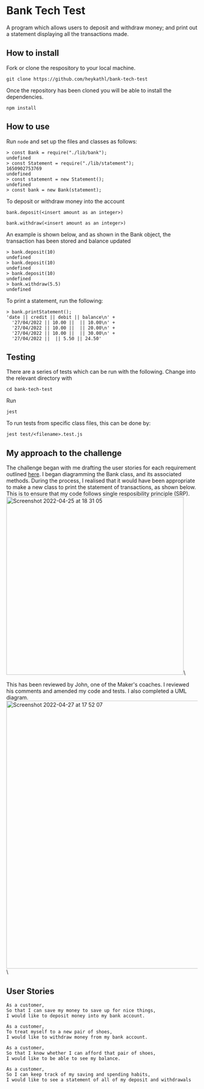 # Bank Tech Test

A program which allows users to deposit and withdraw money; and print out a statement displaying all the transactions made.

## How to install
Fork or clone the respository to your local machine.
```
git clone https://github.com/heykathl/bank-tech-test
```
Once the repository has been cloned you will be able to install the dependencies.
```
npm install
```

## How to use
Run `node` and set up the files and classes as follows:
```
> const Bank = require("./lib/bank");
undefined
> const Statement = require("./lib/statement");
1650902753769
undefined
> const statement = new Statement();
undefined
> const bank = new Bank(statement);
``` 

To deposit or withdraw money into the account
```
bank.deposit(<insert amount as an integer>)
```
```
bank.withdraw(<insert amount as an integer>)
```

An example is shown below, and as shown in the Bank object, the transaction has been stored and balance updated
```
> bank.deposit(10)
undefined
> bank.deposit(10)
undefined
> bank.deposit(10)
undefined
> bank.withdraw(5.5)
undefined
```

To print a statement, run the following:

```
> bank.printStatement();
'date || credit || debit || balance\n' +
  '27/04/2022 || 10.00 ||  || 10.00\n' +
  '27/04/2022 || 10.00 ||  || 20.00\n' +
  '27/04/2022 || 10.00 ||  || 30.00\n' +
  '27/04/2022 ||  || 5.50 || 24.50'
```

## Testing
There are a series of tests which can be run with the following.
Change into the relevant directory with 
```
cd bank-tech-test
```
Run 
```
jest
``` 
To run tests from specific class files, this can be done by:
```
jest test/<filename>.test.js
```

## My approach to the challenge
The challenge began with me drafting the user stories for each requirement outlined [here](https://github.com/makersacademy/course/blob/main/individual_challenges/bank_tech_test.md). 
I began diagramming the Bank class, and its associated methods. During the process, I realised that it would have been appropriate to make a new class to print the statement of transactions, as shown below. This is to ensure that my code follows single resposibility principle (SRP).\
<img width="467" alt="Screenshot 2022-04-25 at 18 31 05" src="https://user-images.githubusercontent.com/74867241/165142380-2c53bab0-56b4-4146-8773-3e7da5420617.png">\

This has been reviewed by John, one of the Maker's coaches. I reviewed his comments and amended my code and tests. I also completed a UML diagram.\
<img width="703" alt="Screenshot 2022-04-27 at 17 52 07" src="https://user-images.githubusercontent.com/74867241/165578468-c784ba12-a5fc-456c-8f30-ef982a2473f7.png">\

## User Stories
```
As a customer,
So that I can save my money to save up for nice things,
I would like to deposit money into my bank account.
```
```
As a customer,
To treat myself to a new pair of shoes,
I would like to withdraw money from my bank account.
```
```
As a customer,
So that I know whether I can afford that pair of shoes,
I would like to be able to see my balance.
```
```
As a customer,
So I can keep track of my saving and spending habits,
I would like to see a statement of all of my deposit and withdrawals
```
